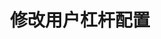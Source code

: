 ---
title: 修改用户杠杆配置
position_number: 3.1
parameters:
  - name:
    content:
content_markdown: |-
  * **URL**：/v1/leverage
  * **Method**：POST
  * **需要登录**：是
  * **需要鉴权**：是

  **请求参数**

  | 参数名称 | 类型 | 是否必需 | 描述 |
  | symbol | String | NO | 交易对 |
  | leverage | Integer | NO | 杠杆 |
  | recvWindow | Long | NO | 时间戳滑动窗口，单位为毫秒 |
  | timestamp | Long | YES | 调用时间 |
left_code_blocks:
  - code_block: |-
      {
       "symbol": "BTC/USDT",
       "leverage": 100,
       "recvWindow": 5000,
       "timestamp": 1657162729000
      }
    title: 请求示例
    language: json
right_code_blocks:
  - code_block: |-
      {
       "code": 1,
       "data": true,
       "message": ""
      }
    title: 响应
    language: json
  - code_block: |-
      {
       "code": 9999,
       "message": "异常信息"
      }
    title: ERROR
    language: json
---